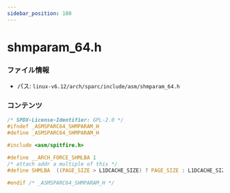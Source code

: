 ```yaml
---
sidebar_position: 180
---
```

# shmparam_64.h

### ファイル情報

- パス: `linux-v6.12/arch/sparc/include/asm/shmparam_64.h`

### コンテンツ

```h
/* SPDX-License-Identifier: GPL-2.0 */
#ifndef _ASMSPARC64_SHMPARAM_H
#define _ASMSPARC64_SHMPARAM_H

#include <asm/spitfire.h>

#define __ARCH_FORCE_SHMLBA	1
/* attach addr a multiple of this */
#define	SHMLBA	((PAGE_SIZE > L1DCACHE_SIZE) ? PAGE_SIZE : L1DCACHE_SIZE)

#endif /* _ASMSPARC64_SHMPARAM_H */

```
